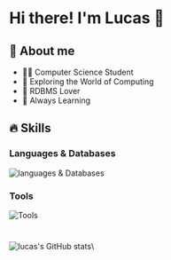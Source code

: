 # Hi there! I'm Lucas 👋
## 🔎 About me
- 👨‍💻 Computer Science Student
- 👾 Exploring the World of Computing
- 🏦 RDBMS Lover
- 📖 Always Learning

## 🔥 Skills
  ### Languages & Databases
![languages & Databases](https://go-skill-icons.vercel.app/api/icons?i=python,html,css,flask,mysql,postgresql,sqlite,sqlalchemy&perline=4)
### Tools
![Tools](https://go-skill-icons.vercel.app/api/icons?i=vscode,git,github,notion,obsidian,linux,redhat)
#
![lucas's GitHub stats](https://github-readme-stats.vercel.app/api?username=zluckas&show_icons=true&theme=tokyonight)\
<!--
**zluckas/zluckas** is a ✨ _special_ ✨ repository because its `README.md` (this file) appears on your GitHub profile.

Here are some ideas to get you started:

- 🔭 I’m currently working on wefoiewmoiwe
- 🌱 I’m currently learning ...
- 👯 I’m looking to collaborate on ...
- 🤔 I’m looking for help with ...
- 💬 Ask me about ...
- 📫 How to reach me: ...
- 😄 Pronouns: ...
- ⚡ Fun fact: ...
-->

